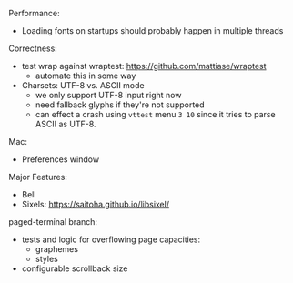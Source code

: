 Performance:

- Loading fonts on startups should probably happen in multiple threads

Correctness:

- test wrap against wraptest: https://github.com/mattiase/wraptest
  - automate this in some way
- Charsets: UTF-8 vs. ASCII mode
  - we only support UTF-8 input right now
  - need fallback glyphs if they're not supported
  - can effect a crash using `vttest` menu `3 10` since it tries to parse
    ASCII as UTF-8.

Mac:

- Preferences window

Major Features:

- Bell
- Sixels: https://saitoha.github.io/libsixel/

paged-terminal branch:

- tests and logic for overflowing page capacities:
  * graphemes
  * styles
- configurable scrollback size
